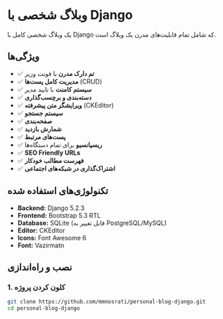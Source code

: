 # وبلاگ شخصی با Django

یک وبلاگ شخصی کامل با Django که شامل تمام قابلیت‌های مدرن یک وبلاگ است.

## ویژگی‌ها

- ✅ **تم دارک مدرن** با فونت وزیر
- ✅ **مدیریت کامل پست‌ها** (CRUD)
- ✅ **سیستم کامنت** با تایید مدیر
- ✅ **دسته‌بندی و برچسب‌گذاری**
- ✅ **ویرایشگر متن پیشرفته** (CKEditor)
- ✅ **سیستم جستجو**
- ✅ **صفحه‌بندی**
- ✅ **شمارش بازدید**
- ✅ **پست‌های مرتبط**
- ✅ **ریسپانسیو** برای تمام دستگاه‌ها
- ✅ **SEO Friendly URLs**
- ✅ **فهرست مطالب خودکار**
- ✅ **اشتراک‌گذاری در شبکه‌های اجتماعی**

## تکنولوژی‌های استفاده شده

- **Backend:** Django 5.2.3
- **Frontend:** Bootstrap 5.3 RTL
- **Database:** SQLite (قابل تغییر به PostgreSQL/MySQL)
- **Editor:** CKEditor
- **Icons:** Font Awesome 6
- **Font:** Vazirmatn

## نصب و راه‌اندازی

### 1. کلون کردن پروژه
```bash
git clone https://github.com/mmnosrati/personal-blog-django.git
cd personal-blog-django
